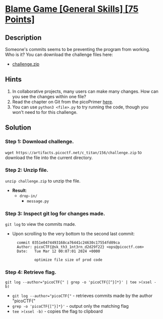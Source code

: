 # [Blame Game [General Skills] [75 Points]](https://play.picoctf.org/practice/challenge/405?category=5&originalEvent=73&page=1) #

## Description ##
Someone's commits seems to be preventing the program from working. 
Who is it?
You can download the challenge files here:
* [challenge.zip](https://artifacts.picoctf.net/c_titan/156/challenge.zip)

## Hints ##
1. In collaborative projects, many users can make many changes. How can you see the changes within one file?
2. Read the chapter on Git from the picoPrimer [here](https://primer.picoctf.org/#_git_version_control).
3. You can use `python3 <file>.py` to try running the code, though you won't need to for this challenge.

## Solution ##

### Step 1: Download challenge. ###
`wget https://artifacts.picoctf.net/c_titan/156/challenge.zip` to download the file into the current directory.

### Step 2: Unzip file. ###
`unzip challenge.zip` to unzip the file.

* **Result**:
	* `drop-in/`
		* `message.py`

### Step 3: Inspect git log for changes made. ###
`git log` to view the commits made.
* Upon scrolling to the very bottom to the second last commit:

  		commit 0351e0474493168ca76441c24630c17554fd09ca
		Author: picoCTF{@sk_th3_1nt3rn_d2d29f22} <ops@picoctf.com>
		Date:   Tue Mar 12 00:07:01 2024 +0000

    			optimize file size of prod code
  
### Step 4: Retrieve flag. ###
`git log --author="picoCTF{" | grep -o 'picoCTF{[^}]*}' | tee >(xsel -b)`
* `git log --author="picoCTF{"` - retrieves commits made by the author "picoCTF{"
* `grep -o 'picoCTF{[^}]*}'` - output only the matching flag
* `tee >(xsel -b)` - copies the flag to clipboard


